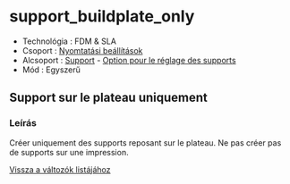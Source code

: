# support\_buildplate\_only

* Technológia : FDM & SLA
* Csoport : [Nyomtatási beállítások](../../konfig/print_settings.md)
* Alcsoport : [Support](../../beallitasok/print_settings.md#support) - [Option pour le réglage des supports](../../beallitasok/print_settings.md#option-pour-le-réglage-des-supports)
* Mód : Egyszerű

## Support sur le plateau uniquement

### Leírás

Créer uniquement des supports reposant sur le plateau. Ne pas créer pas de supports sur une impression.

[Vissza a változók listájához](/)

